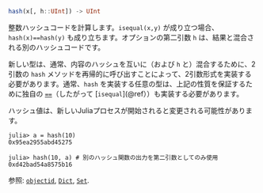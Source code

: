 ```julia
hash(x[, h::UInt]) -> UInt
```

整数ハッシュコードを計算します。`isequal(x,y)` が成り立つ場合、`hash(x)==hash(y)` も成り立ちます。オプションの第二引数 `h` は、結果と混合される別のハッシュコードです。

新しい型は、通常、内容のハッシュを互いに（および `h` と）混合するために、2引数の `hash` メソッドを再帰的に呼び出すことによって、2引数形式を実装する必要があります。通常、`hash` を実装する任意の型は、上記の性質を保証するために独自の [`==`](@ref)（したがって [`isequal`](@ref））も実装する必要があります。

ハッシュ値は、新しいJuliaプロセスが開始されると変更される可能性があります。

```jldoctest
julia> a = hash(10)
0x95ea2955abd45275

julia> hash(10, a) # 別のハッシュ関数の出力を第二引数としてのみ使用
0xd42bad54a8575b16
```

参照: [`objectid`](@ref), [`Dict`](@ref), [`Set`](@ref).
